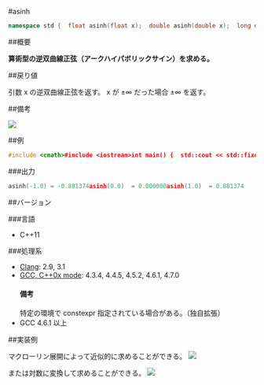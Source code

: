 #asinh
```cpp
namespace std {  float asinh(float x);  double asinh(double x);  long double asinh(long double x);  template<class Integral>  double asinh(Integral x);}
```

##概要

<b>算術型の逆双曲線正弦（アークハイパボリックサイン）を求める。</b>


##戻り値

引数 x の逆双曲線正弦を返す。
x が ±∞ だった場合 ±∞ を返す。


##備考

![](https://raw.github.com/cpprefjp/image/master/reference/cmath/asinh/asinh.png)



##例

```cpp
#include <cmath>#include <iostream>int main() {  std::cout << std::fixed;  std::cout << "asinh(-1.0) = " << std::asinh(-1.0) << std::endl;  std::cout << "asinh(0.0)  = " << std::asinh(0.0) << std::endl;  std::cout << "asinh(1.0)  = " << std::asinh(1.0) << std::endl;}
```

###出力

```cpp
asinh(-1.0) = -0.881374asinh(0.0)  = 0.000000asinh(1.0)  = 0.881374
```

##バージョン


###言語


- C++11



###処理系

- [Clang](/implementation#clang.md): 2.9, 3.1
- [GCC, C++0x mode](/implementation#gcc.md): 4.3.4, 4.4.5, 4.5.2, 4.6.1, 4.7.0<h4>備考</h4>
特定の環境で constexpr 指定されている場合がある。（独自拡張）
- GCC 4.6.1 以上



##実装例

マクローリン展開によって近似的に求めることができる。
![](https://raw.github.com/cpprefjp/image/master/reference/cmath/asinh/asinh_mac.png)

または対数に変換して求めることができる。
![](https://raw.github.com/cpprefjp/image/master/reference/cmath/asinh/asinh_log.png)

